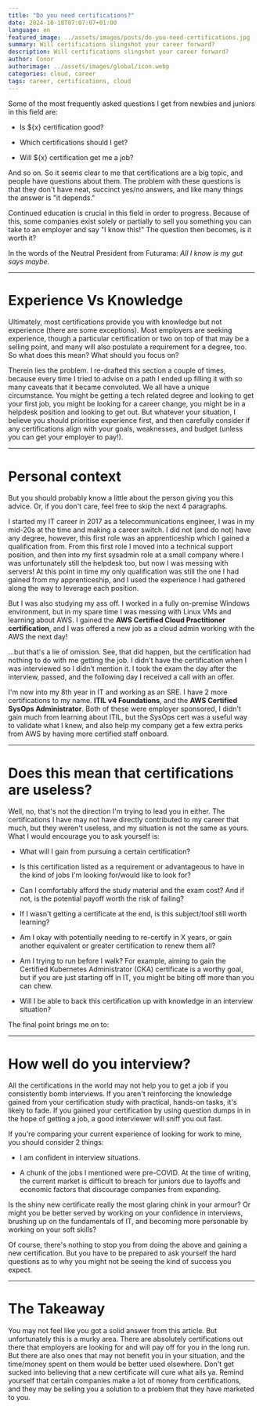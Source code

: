 ```yaml
---
title: "Do you need certifications?"
date: 2024-10-18T07:07:07+01:00
language: en
featured_image: ../assets/images/posts/do-you-need-certifications.jpg
summary: Will certifications slingshot your career forward?
description: Will certifications slingshot your career forward?
author: Conor
authorimage: ../assets/images/global/icon.webp
categories: cloud, career
tags: career, certifications, cloud
---
```


Some of the most frequently asked questions I get from newbies and juniors in this field are:

* Is ${x} certification good?

* Which certifications should I get?

* Will ${x} certification get me a job?

And so on. So it seems clear to me that certifications are a big topic, and people have questions about them. The problem with these questions is that they don't have neat, succinct yes/no answers, and like many things the answer is "it depends."

Continued education is crucial in this field in order to progress. Because of this, some companies exist solely or partially to sell you something you can take to an employer and say "I know this!" The question then becomes, is it worth it?

In the words of the Neutral President from Futurama: *All I know is my gut says maybe.*

---

# Experience Vs Knowledge

Ultimately, most certifications provide you with knowledge but not experience (there are some exceptions). Most employers are seeking experience, though a particular certification or two on top of that may be a selling point, and many will also postulate a requirement for a degree, too. So what does this mean? What should you focus on?

Therein lies the problem. I re-drafted this section a couple of times, because every time I tried to advise on a path I ended up filling it with so many caveats that it became convoluted. We all have a unique circumstance. You might be getting a tech related degree and looking to get your first job, you might be looking for a career change, you might be in a helpdesk position and looking to get out. But whatever your situation, I believe you should prioritise experience first, and then carefully consider if any certifications align with your goals, weaknesses, and budget (unless you can get your employer to pay!).

---

# Personal context

But you should probably know a little about the person giving you this advice. Or, if you don't care, feel free to skip the next 4 paragraphs.

I started my IT career in 2017 as a telecommunications engineer, I was in my mid-20s at the time and making a career switch. I did not (and do not) have any degree, however, this first role was an apprenticeship which I gained a qualification from. From this first role I moved into a technical support position, and then into my first sysadmin role at a small company where I was unfortunately still the helpdesk too, but now I was messing with servers! At this point in time my only qualification was still the one I had gained from my apprenticeship, and I used the experience I had gathered along the way to leverage each position.

But I was also studying my ass off. I worked in a fully on-premise Windows environment, but in my spare time I was messing with Linux VMs and learning about AWS. I gained the **AWS Certified Cloud Practitioner certification**, and I was offered a new job as a cloud admin working with the AWS the next day!

...but that's a lie of omission. See, that did happen, but the certification had nothing to do with me getting the job. I didn't have the certification when I was interviewed so I didn't mention it. I took the exam the day after the interview, passed, and the following day I received a call with an offer.

I'm now into my 8th year in IT and working as an SRE. I have 2 more certifications to my name. **ITIL v4 Foundations**, and the **AWS Certified SysOps Administrator**. Both of these were employer sponsored, I didn't gain much from learning about ITIL, but the SysOps cert was a useful way to validate what I knew, and also help my company get a few extra perks from AWS by having more certified staff onboard.

---

# Does this mean that certifications are useless?

Well, no, that's not the direction I'm trying to lead you in either. The certifications I have may not have directly contributed to my career that much, but they weren't useless, and my situation is not the same as yours. What I would encourage you to ask yourself is:

* What will I gain from pursuing a certain certification?

* Is this certification listed as a requirement or advantageous to have in the kind of jobs I'm looking for/would like to look for?

* Can I comfortably afford the study material and the exam cost? And if not, is the potential payoff worth the risk of failing?

* If I wasn't getting a certificate at the end, is this subject/tool still worth learning?

* Am I okay with potentially needing to re-certify in X years, or gain another equivalent or greater certification to renew them all?

* Am I trying to run before I walk? For example, aiming to gain the Certified Kubernetes Administrator (CKA) certificate is a worthy goal, but if you are just starting off in IT, you might be biting off more than you can chew.

* Will I be able to back this certification up with knowledge in an interview situation?

The final point brings me on to:

---

# How well do you interview?

All the certifications in the world may not help you to get a job if you consistently bomb interviews. If you aren't reinforcing the knowledge gained from your certification study with practical, hands-on tasks, it's likely to fade. If you gained your certification by using question dumps in in the hope of getting a job, a good interviewer will sniff you out fast.

If you're comparing your current experience of looking for work to mine, you should consider 2 things:

* I am confident in interview situations.

* A chunk of the jobs I mentioned were pre-COVID. At the time of writing, the current market is difficult to breach for juniors due to layoffs and economic factors that discourage companies from expanding.

Is the shiny new certificate really the most glaring chink in your armour? Or might you be better served by working on your confidence in interviews, brushing up on the fundamentals of IT, and becoming more personable by working on your soft skills?

Of course, there's nothing to stop you from doing the above and gaining a new certification. But you have to be prepared to ask yourself the hard questions as to why you might not be seeing the kind of success you expect.

---

# The Takeaway

You may not feel like you got a solid answer from this article. But unfortunately this is a murky area. There are absolutely certifications out there that employers are looking for and will pay off for you in the long run. But there are also ones that may not benefit you in your situation, and the time/money spent on them would be better used elsewhere. Don't get sucked into believing that a new certificate will cure what ails ya. Remind yourself that certain companies make a lot of money from certifications, and they may be selling you a solution to a problem that they have marketed to you.